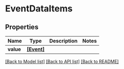 # EventDataItems


## Properties
Name | Type | Description | Notes
------------ | ------------- | ------------- | -------------
**value** | [**[Event]**](Event.md) |  | 

[[Back to Model list]](../README.md#documentation-for-models) [[Back to API list]](../README.md#documentation-for-api-endpoints) [[Back to README]](../README.md)


